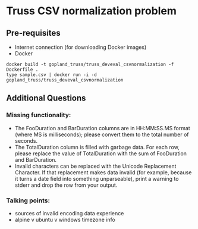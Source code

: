 # Truss CSV normalization problem

## Pre-requisites

* Internet connection (for downloading Docker images)
* Docker  
```
docker build -t gopland_truss/truss_deveval_csvnormalization -f Dockerfile .
type sample.csv | docker run -i -d gopland_truss/truss_deveval_csvnormalization
``` 

## Additional Questions

### Missing functionality:

* The FooDuration and BarDuration columns are in HH:MM:SS.MS format (where MS is milliseconds); please convert them to the total number of seconds.
* The TotalDuration column is filled with garbage data. For each row, please replace the value of TotalDuration with the sum of FooDuration and BarDuration.
* Invalid characters can be replaced with the Unicode Replacement Character. If that replacement makes data invalid (for example, because it turns a date field into something unparseable), print a warning to stderr and drop the row from your output.

### Talking points:

* sources of invalid encoding data experience
* alpine v ubuntu v windows timezone info